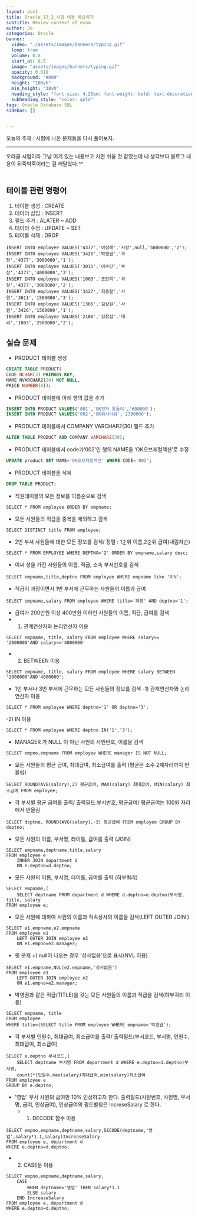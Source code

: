 ```yaml
---
layout: post
title: Oracle_13_2_시험 내용 복습하기
subtitle: Review context of exam
author: Jo
categories: Oracle
banner:
  video: "./assets/images/banners/typing.gif"
  loop: true
  volume: 0.8
  start_at: 8.5
  image: "assets/images/banners/typing.gif"
  opacity: 0.618
  background: "#000"
  height: "100vh"
  min_height: "38vh"
  heading_style: "font-size: 4.25em; font-weight: bold; text-decoration: underline"
  subheading_style: "color: gold"
tags: Oracle Database SQL
sidebar: []


---
```


오늘의 주제 : 시험에 나온 문제들을 다시 풀어보자. <br>
 * * *
 
오라클 시험이라 그냥 여기 있는 내용보고 치면 쉬울 것 같았는데 내 생각보다 블로그 내용이 뒤죽박죽이라는 걸 깨달았다.^^<br>
<br>

## 테이블 관련 명령어
1. 테이블 생성 : CREATE
2. 데이터 삽입 : INSERT
3. 필드 추가 : ALATER ~ ADD
4. 데이터 수정 : UPDATE ~ SET
5. 테이블 삭제 : DROP


```
INSERT INTO employee VALUES('4377','이성래','사장',null,'5000000','2');
INSERT INTO employee VALUES('3426','박영권','과장','4377','3000000','1');
INSERT INTO employee VALUES('3011','이수민','부장','4377','4000000','3');
INSERT INTO employee VALUES('1003','조민희','과장','4377','3000000','2');
INSERT INTO employee VALUES('3427','최종찰','사원','3011','1500000','3');
INSERT INTO employee VALUES('1365','김상원','사원','3426','1500000','1');
INSERT INTO employee VALUES('2106','김창섭','대리','1003','2500000','2');

```

## 실습 문제
- PRODUCT 테이블 생성
```sql
CREATE TABLE PRODUCT(
CODE NCHAR(3) PRIMARY KEY,
NAME NVARCHAR2(20) NOT NULL,
PRICE NUMBER(8));
```
- PRODUCT 테이블에 아래 행의 값을 추가
```sql
INSERT INTO PRODUCT VALUES('001','OK전자 통돌이','600000');
INSERT INTO PRODUCT VALUES('002','OK워시타워','2390000');
```
- PRODUCT 테이블에서 COMPANY VARCHAR2(30) 필드 추가
```sql
ALTER TABLE PRODUCT ADD COMPANY VARCHAR2(30);
```
- PRODUCT 테이블에서 code가‘002’인 행의 NAME을 ‘OK오브제컬렉션’로 수정
```sql
UPDATE product SET NAME='OK오브제컬렉션' WHERE CODE='002';
```
- PRODUCT 테이블을 삭제
```sql
DROP TABLE PRODUCT;
```
- 직원테이블의 모든 정보를 이름순으로 검색
```oracle
SELECT * FROM employee ORDER BY empname;
```
- 모든 사원들의 직급을 중복을 제외하고 검색
```oracle
SELECT DISTINCT title FROM employee;
```
- 2번 부서 사원들에 대한 모든 정보를 검색/ 정렬 : 1순위 이름,2순위 급여(내림차순)
```oracle
SELECT * FROM EMPLOYEE WHERE DEPTNO='2' ORDER BY empname,salary desc;
```
- 이씨 성을 가진 사원들의 이름, 직급, 소속 부서번호를 검색
```oracle
SELECT empname,title,deptno FROM employee WHERE empname like '이%';
```
- 직급이 과장이면서 1번 부서에 근무하는 사원들의 이름과 급여
```oracle
SELECT empname,salary FROM employee WHERE title='과장' AND deptno='1';
```
- 급여가 200만원 이상 400만원 이하인 사원들의 이름, 직급, 급여를 검색
 - 1) 관계연산자와 논리연산자 이용 
```oracle
SELECT empname, title, salary FROM employee WHERE salary>= '2000000'AND salary<='4000000'
```
 - 2) BETWEEN 이용 
```oracle
SELECT empname, title, salary FROM employee WHERE salary BETWEEN '2000000'AND'4000000';
```
- 1번 부서나 3번 부서에 근무하는 모든 사원들의 정보를 검색
   -1) 관계연산자와 논리연산자 이용
```oracle
SELECT * FROM employee WHERE deptno='1' OR deptno='3';
```
 -2) IN 이용
```oracle
SELECT * FROM employee WHERE deptno IN('1','3');
```
- MANAGER 가 NULL 이 아닌 사원의 사원번호, 이름을 검색
```oracle
SELECT empno,empname FROM employee WHERE manager IS NOT NULL;
```
- 모든 사원들의 평균 급여, 최대급여, 최소급여를 출력 (평균은 소수 2째자리까지 반올림)
```oracle
SELECT ROUND(AVG(salary),2) 평균급여, MAX(salary) 최대급여, MIN(salary) 최소급여 FROM employee;
```
- 각 부서별 평균 급여를 출력/ 출력필드:부서번호, 평균급여/ 평균급여는 100원 자리에서 반올림
```oracle
SELECT deptno, ROUND(AVG(salary),-3) 평균급여 FROM employee GROUP BY deptno;
```
- 모든 사원의 이름, 부서명, 타이틀, 급여를 출력 (JOIN)
```oracle
SELECT empname,deptname,title,salary 
FROM employee e
    INNER JOIN department d
    ON e.deptno=d.deptno;
```
- 모든 사원의 이름, 부서명, 타이틀, 급여를 출력 (하부쿼리)
```oracle
SELECT empname,(
    SELECT deptname FROM department d WHERE d.deptno=e.deptno)부서명, title, salary 
FROM employee e;
```
- 모든 사원에 대하여 사원의 이름과 직속상사의 이름을 검색(LEFT OUTER JOIN )
```oracle
SELECT e1.empname,e2.empname
FROM employee e1
    LEFT OUTER JOIN employee e2
    ON e1.empno=e2.manager;
```
- 윗 문제 +) null이 나오는 경우 '상사없음'으로 표시(NVL 이용)
```oracle
SELECT e1.empname,NVL(e2.empname,'상사없음')
FROM employee e1
    LEFT OUTER JOIN employee e2
    ON e1.empno=e2.manager;
```
- 박영권과 같은 직급(TITLE)을 갖는 모든 사원들의 이름과 직급을 검색(하부쿼리 이용)
```oracle
SELECT empname, title
FROM employee
WHERE title=(SELECT title FROM employee WHERE empname='박영권');
```
- 각 부서별 인원수, 최대급여, 최소급여를 출력/ 출력필드(부서코드, 부서명, 인원수, 최대급여, 최소급여)
```oracle
SELECT e.deptno 부서코드,(
    SELECT deptname 부서명 FROM department d WHERE e.deptno=d.deptno)부서명,
    count(*)인원수,max(salary)최대급여,min(salary)최소급여
FROM employee e
GROUP BY e.deptno;
```
- '영업' 부서 사원의 급여만 10% 인상하고자 한다. 출력필드(사원번호, 사원명, 부서명, 급여, 인상급여),
   인상급여의 필드별칭은 IncreseSalary 로 한다.
  - 1) DECODE 함수 이용 
```oracle
SELECT empno,empname,deptname,salary,DECODE(deptname,'영업',salary*1.1,salary)IncreaseSalary
FROM employee e, department d
WHERE e.deptno=d.deptno;
```
  - 2) CASE문 이용
```oracle
SELECT empno,empname,deptname,salary,
    CASE 
        WHEN deptname='영업' THEN salary*1.1
        ELSE salary
    END IncreaseSalary
FROM employee e, department d
WHERE e.deptno=d.deptno;
```







